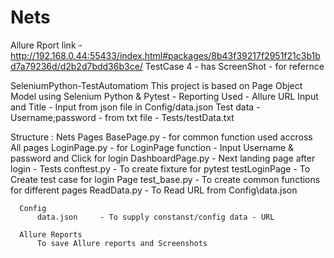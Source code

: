 # Nets

Allure Rport link - http://192.168.0.44:55433/index.html#packages/8b43f39217f2951f21c3b1bd7a79236d/d2b2d7bdd36b3ce/
TestCase 4 - has ScreenShot - for refernce

SeleniumPython-TestAutomatiom
This project is based on Page Object Model 
            using Selenium Python & Pytest -
            Reporting Used - Allure
            URL Input and Title - Input from json file in Config/data.json
            Test data - Username;password - from txt file - Tests/testData.txt
            
 Structure :
 Nets
      Pages
          BasePage.py - for common function used accross All pages
          LoginPage.py - for LoginPage function - Input Username & password and Click for login
          DashboardPage.py - Next landing page after login - 
      Tests
          conftest.py   - To create fixture for pytest 
          testLoginPage - To Create test case for login Page
          test_base.py  - To create common functions for different pages
          ReadData.py   - To Read URL from Config\data.json
      
      Config
          data.json     - To supply constanst/config data - URL
          
      Allure Reports
          To save Allure reports and Screenshots
          

